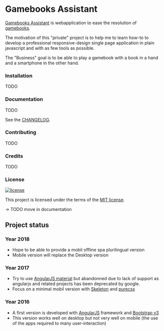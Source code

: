 # Gamebooks Assistant

[Gamebooks Assistant](http://morarupasukaru.github.io/gamebooks-assistant/) is webapplication to ease the  resolution of [gamebooks](https://en.wikipedia.org/wiki/Gamebook).

The motivation of this "private" project is to help me to learn how-to to develop a professional responsive-design single page application in plain javascript and with as few tools as possible.

The "Business" goal is to be able to play a gamebook with a book in a hand and a smartphone in the other hand.


### Installation

TODO

### Documentation

TODO

See the [CHANGELOG](CHANGELOG).


### Contributing

TODO


### Credits

TODO

### License

[![license](https://img.shields.io/badge/license-MIT-green.svg)](https://github.com/morarupasukaru/gamebooks-assistant/blob/master/LICENSE.md)

This project is licensed under the terms of the [MIT license](/LICENSE).


-> TODO move in documentation

## Project status

### Year 2018
* Hope to be able to provide a mobil offline spa plurilingual version
* Mobile version will replace the Desktop version

### Year 2017
* Try to use [AngularJS material](https://material.angularjs.org/latest/) but abandonned due to lack of support as angularjs and related projects has been deprecated by google.
* Focus on a minimal mobil version with [Skeleton](http://getskeleton.com/) and [purecss](https://purecss.io/)

### Year 2016
* A first version is developed with [AngularJS](https://angularjs.org/) framework and [Bootstrap v3](https://getbootstrap.com/docs/3.3/)
* This version works well on desktop but not very well on mobile (the use of the apps required to many user-interaction)

